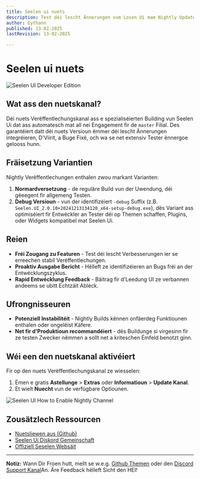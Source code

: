 ```yaml
---
title: Seelen ui nuets
description: Test déi lescht Ännerungen vum Losen Ui mam Nightly Update Kanal!
author: Eythann
published: 13-02-2025
lastRevision: 13-02-2025

---
```


# Seelen ui nuets

![Seelen UI Developer Edition](https://github.com/user-attachments/assets/76634b49-7b09-4ef2-9643-e93542309f5d)

## Wat ass den nuetskanal?

Déi nuets Verëffentlechungskanal ass e spezialiséierten Building vun Seelen Ui dat ass
 automatesch mat all nei Engagement fir de `master` Filial. Des
 garantéiert datt déi nuets Versioun ëmmer déi lescht Ännerungen integréieren,
 D'Viirit, a Buge Fixë, och wa se net extensiv Tester ënnergoe gelooss hunn.

## Fräisetzung Variantien

Nightly Verëffentlechungen enthalen zwou markant Varianten:

1. **Normardversetzung** - de reguläre Build vun der Uwendung, déi gëeegent fir
    allgemeng Testen.
2. **Debug Versioun** - vun der identifizéiert `-debug` Suffix (z.B.
   `Seelen.UI_2.0.10+20241213134120_x64-setup-debug.exe`), dës Variant ass
    optimiséiert fir Entwéckler an Tester déi op Themen schaffen, Plugins, oder Widgets
    kompatibel mat Seelen Ui.

## Reien

* **Fréi Zougang zu Featuren** - Test déi lescht Verbesserungen ier se erreechen
   stabil Verëffentlechungen.
* **Proaktiv Ausgabe Bericht** - Hëlleft ze identifizéieren an Bugs fréi an der
   Entwécklungszyklus.
* **Rapid Entwécklung Feedback** - Bäitrag fir d'Leedung UI ze verbannen andeems se ubitt
   Echtzäit Abléck.

## Ufrongnisseuren

* **Potenziell Instabilitéit** - Nightly Builds kënnen onfäerdeg Funktiounen enthalen oder
   ongeléist Käfere.
* **Net fir d'Produktioun recommandéiert** - dës Buildunge si virgesinn fir ze testen
   Zwecker nëmmen a sollt net a kriteschen Ëmfeld benotzt ginn.

## Wéi een den nuetskanal aktivéiert

Fir op den nuets Verëffentlechungskanal ze wiesselen:

1. Ëmen e gratis **Astellunge** > **Extras** oder **Informatioun** > **Update Kanal**.
2. Et wielt **Nuecht** vun de verfügbare Optiounen.

![Seelen UI How to Enable Nightly Channel](https://github.com/user-attachments/assets/ae88aeac-98cc-4424-a9e7-fb59740b694e)

## Zousätzlech Ressourcen

* [Nuetsliewen aus (Github)](https://github.com/eythaann/Seelen-UI/releases/tag/nightly)
* [Seelen Ui Diskord Gemeinschaft](https://discord.gg/ABfASx5ZAJ)
* [Offiziell Seselen Websäit](https://seelen.io)

***

**Notiz:** Wann Dir Froen hutt, mellt se w\.e.g.
[Github Themen](https://github.com/eythaann/Seelen-UI/issues) oder den
[Discord Support Kanal](https://discord.gg/ABfASx5ZAJ)An. Äre Feedback hëlleft
 Sicht den HEI!
